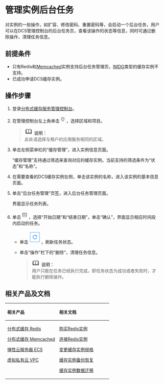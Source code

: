 # 管理实例后台任务<a name="ZH-CN_TOPIC_0144197349"></a>

对实例的一些操作，如扩容、修改密码、重置密码等，会启动一个后台任务，用户可以在DCS管理控制台的后台任务页，查看该操作的状态等信息，同时可通过删除操作，清理任务信息。

## 前提条件<a name="zh-cn_topic_0075603239_section994932416463"></a>

-   只有Redis和[Memcached](http://support.huaweicloud.com/productdesc-dcs/zh-cn_topic_0088428509.html)实例支持后台任务管理页，[IMDG](http://support.huaweicloud.com/productdesc-dcs/zh-cn_topic_0088428509.html)类型的缓存实例不支持。
-   已成功申请DCS缓存实例。

## 操作步骤<a name="zh-cn_topic_0075603239_section6949172419462"></a>

1.  登录[分布式缓存服务管理控制台](https://console.huaweicloud.com/dcs)。
2.  在管理控制台左上角单击![](figures/icon-region.png)，选择区域和项目。

    >![](public_sys-resources/icon-note.gif) **说明：**   
    >此处请选择与租户的应用服务相同的区域。  

3.  单击左侧菜单栏的“缓存管理”，进入实例信息页面。

    “缓存管理”支持通过筛选来查询对应的缓存实例。当前支持的筛选条件为“状态”和“名称”。

4.  在需要查看的DCS缓存实例左侧，单击该实例的名称，进入该实例的基本信息页面。
5.  单击“后台任务管理”页签，进入后台任务管理页面。

    界面显示任务列表。

6.  单击![](figures/icon-choosetime.png)，选择“开始日期”和“结束日期”，单击“确认”，界面显示相应时间段内启动的任务。
    -   单击![](figures/icon-refresh.png)，刷新任务状态。
    -   单击“操作”栏下的“删除”，清理任务信息。

        >![](public_sys-resources/icon-note.gif) **说明：**   
        >用户只能在任务已经执行完成，即任务状态为成功或者失败时，才能执行删除操作。  



## 相关产品及文档<a name="zh-cn_topic_0075603239_section152613113129"></a>

<a name="zh-cn_topic_0075603239_zh-cn_topic_0046844820_table1073594361220"></a>
<table><thead align="left"><tr id="zh-cn_topic_0075603239_zh-cn_topic_0046844820_row197372430123"><th class="cellrowborder" valign="top" width="50%" id="mcps1.1.3.1.1"><p id="zh-cn_topic_0075603239_zh-cn_topic_0046844820_p4737243111216"><a name="zh-cn_topic_0075603239_zh-cn_topic_0046844820_p4737243111216"></a><a name="zh-cn_topic_0075603239_zh-cn_topic_0046844820_p4737243111216"></a>相关产品</p>
</th>
<th class="cellrowborder" valign="top" width="50%" id="mcps1.1.3.1.2"><p id="zh-cn_topic_0075603239_zh-cn_topic_0046844820_p18737144301214"><a name="zh-cn_topic_0075603239_zh-cn_topic_0046844820_p18737144301214"></a><a name="zh-cn_topic_0075603239_zh-cn_topic_0046844820_p18737144301214"></a>相关文档</p>
</th>
</tr>
</thead>
<tbody><tr id="zh-cn_topic_0075603239_zh-cn_topic_0046844820_row17371443131210"><td class="cellrowborder" valign="top" width="50%" headers="mcps1.1.3.1.1 "><p id="zh-cn_topic_0075603239_zh-cn_topic_0046844820_p13372054101419"><a name="zh-cn_topic_0075603239_zh-cn_topic_0046844820_p13372054101419"></a><a name="zh-cn_topic_0075603239_zh-cn_topic_0046844820_p13372054101419"></a><a href="https://www.huaweicloud.com/product/dcs.html?infodocbz" target="_blank" rel="noopener noreferrer">分布式缓存 Redis</a></p>
<p id="zh-cn_topic_0075603239_zh-cn_topic_0046844820_p19548105714519"><a name="zh-cn_topic_0075603239_zh-cn_topic_0046844820_p19548105714519"></a><a name="zh-cn_topic_0075603239_zh-cn_topic_0046844820_p19548105714519"></a><a href="https://www.huaweicloud.com/product/dcsmem.html?infodocbz" target="_blank" rel="noopener noreferrer">分布式缓存 Memcached</a></p>
<p id="zh-cn_topic_0075603239_zh-cn_topic_0046844820_p8862161219564"><a name="zh-cn_topic_0075603239_zh-cn_topic_0046844820_p8862161219564"></a><a name="zh-cn_topic_0075603239_zh-cn_topic_0046844820_p8862161219564"></a><a href="https://www.huaweicloud.com/product/ecs.html?infodocbz" target="_blank" rel="noopener noreferrer">弹性云服务器 ECS</a></p>
<p id="zh-cn_topic_0075603239_zh-cn_topic_0046844820_p841193941416"><a name="zh-cn_topic_0075603239_zh-cn_topic_0046844820_p841193941416"></a><a name="zh-cn_topic_0075603239_zh-cn_topic_0046844820_p841193941416"></a><a href="http://www.huaweicloud.com/product/vpc.html?infodocbz" target="_blank" rel="noopener noreferrer">虚拟私有云 VPC</a></p>
</td>
<td class="cellrowborder" valign="top" width="50%" headers="mcps1.1.3.1.2 "><p id="zh-cn_topic_0075603239_zh-cn_topic_0046844820_p1381695711471"><a name="zh-cn_topic_0075603239_zh-cn_topic_0046844820_p1381695711471"></a><a name="zh-cn_topic_0075603239_zh-cn_topic_0046844820_p1381695711471"></a><a href="https://support.huaweicloud.com/usermanual-dcs/dcs-zh-ug-180315001.html?infodocbz" target="_blank" rel="noopener noreferrer">购买Redis实例</a></p>
<p id="zh-cn_topic_0075603239_zh-cn_topic_0046844820_p682916370595"><a name="zh-cn_topic_0075603239_zh-cn_topic_0046844820_p682916370595"></a><a name="zh-cn_topic_0075603239_zh-cn_topic_0046844820_p682916370595"></a><a href="https://support.huaweicloud.com/usermanual-dcs/zh-cn_topic_0082114847.html?infodocbz" target="_blank" rel="noopener noreferrer">连接Redis实例</a></p>
<p id="zh-cn_topic_0075603239_zh-cn_topic_0046844820_p16726748155912"><a name="zh-cn_topic_0075603239_zh-cn_topic_0046844820_p16726748155912"></a><a name="zh-cn_topic_0075603239_zh-cn_topic_0046844820_p16726748155912"></a><a href="https://support.huaweicloud.com/usermanual-dcs/zh-cn_topic_0061845451.html?infodocbz" target="_blank" rel="noopener noreferrer">变更缓存实例规格</a></p>
<p id="zh-cn_topic_0075603239_zh-cn_topic_0046844820_p12250886517"><a name="zh-cn_topic_0075603239_zh-cn_topic_0046844820_p12250886517"></a><a name="zh-cn_topic_0075603239_zh-cn_topic_0046844820_p12250886517"></a><a href="https://support.huaweicloud.com/usermanual-dcs/zh-cn_topic_0079545637.html?infodocbz" target="_blank" rel="noopener noreferrer">缓存实例备份恢复</a></p>
<p id="zh-cn_topic_0075603239_zh-cn_topic_0046844820_p143616360517"><a name="zh-cn_topic_0075603239_zh-cn_topic_0046844820_p143616360517"></a><a name="zh-cn_topic_0075603239_zh-cn_topic_0046844820_p143616360517"></a><a href="https://support.huaweicloud.com/migration-dcs/zh-cn_topic_0078784423.html?infodocbz" target="_blank" rel="noopener noreferrer">缓存实例数据迁移</a></p>
</td>
</tr>
</tbody>
</table>

